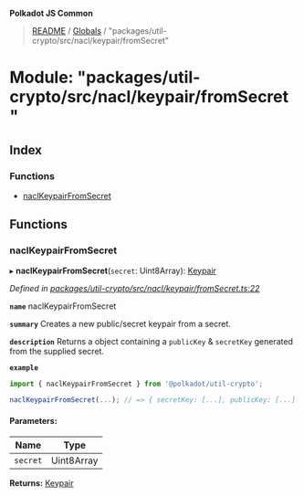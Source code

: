 **Polkadot JS Common**

> [README](../README.md) / [Globals](../globals.md) / "packages/util-crypto/src/nacl/keypair/fromSecret"

# Module: "packages/util-crypto/src/nacl/keypair/fromSecret"

## Index

### Functions

* [naclKeypairFromSecret](_packages_util_crypto_src_nacl_keypair_fromsecret_.md#naclkeypairfromsecret)

## Functions

### naclKeypairFromSecret

▸ **naclKeypairFromSecret**(`secret`: Uint8Array): [Keypair](../interfaces/_packages_util_crypto_src_types_.keypair.md)

*Defined in [packages/util-crypto/src/nacl/keypair/fromSecret.ts:22](https://github.com/polkadot-js/common/blob/ce964d2f/packages/util-crypto/src/nacl/keypair/fromSecret.ts#L22)*

**`name`** naclKeypairFromSecret

**`summary`** Creates a new public/secret keypair from a secret.

**`description`** 
Returns a object containing a `publicKey` & `secretKey` generated from the supplied secret.

**`example`** 
<BR>

```javascript
import { naclKeypairFromSecret } from '@polkadot/util-crypto';

naclKeypairFromSecret(...); // => { secretKey: [...], publicKey: [...] }
```

#### Parameters:

Name | Type |
------ | ------ |
`secret` | Uint8Array |

**Returns:** [Keypair](../interfaces/_packages_util_crypto_src_types_.keypair.md)
